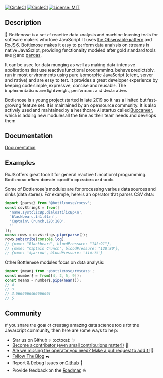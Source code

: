 [![CircleCI](https://circleci.com/gh/buccaneerai/bottlenose/tree/master.svg?style=shield)](https://circleci.com/gh/buccaneerai/bottlenose/tree/master)
[![CircleCI](https://circleci.com/gh/buccaneerai/bottlenose/tree/dev.svg?style=shield)](https://circleci.com/gh/buccaneerai/bottlenose/tree/dev)
[![License: MIT](https://img.shields.io/badge/License-MIT-green.svg)](https://opensource.org/licenses/MIT)

## Description
🐬 Bottlenose is a set of reactive data analysis and machine learning tools for software makers who love JavaScript. It uses [the Observable pattern](http://reactivex.io/documentation/observable.html) and [RxJS 6](https://rxjs.dev).  Bottlenose makes it easy to perform data analysis on streams in native JavaScript, providing functionality modeled after gold standard tools like [R](https://www.r-project.org) and [pandas](https://pandas.pydata.org).

It can be used for data munging as well as making data-intensive applications that use reactive functional programming, behave predictably, run in most environments using pure isomorphic JavaScript (client, server and native) and are easy to test. It provides a great developer experience by keeping code simple, expressive, concise and reusable. The implementations are lightweight, performant and declarative.

Bottlenose is a young project started in late 2019 so it has a limited but fast-growing feature set.  It is maintained by an opensource community. It is also actively used and maintained by a healthcare AI startup called [Buccaneer](https://www.buccaneer.ai), which is adding new modules all the time as their team needs and develops them.

## Documentation
[Documentation](https://buccaneerai.gitbook.io/bottlenose)

## Examples
RxJS offers great toolkit for general reactive funcational programming.  Bottlenose offers domain-specific operators and tools.  

Some of Bottlenose's modules are for processing various data sources and sinks (data stores).  For example, here is an operator that parses CSV data:
```javascript
import {parse} from '@bottlenose/rxcsv';
const csvString$ = from([
  'name,systolicBp,dialostilicBp\n', 
  'Blackbeard,141:91\n', 
  'Captain\ Crunch,120:180', 
  '' 
]);
const row$ = csvString$.pipe(parse());
row$.subscribe(console.log);
// {name: "Blackbeard", bloodPressure: "140:91"},
// {name: "Captain Crunch", bloodPressure: "120:80"},
// {name: "Sparrow", bloodPressure: "110:70"}
```

Other Bottlenose modules focus on data analysis:
```javascript
import {mean} from '@bottlenose/rxstats';
const number$ = from([4, 2, 5, 9]);
const mean$ = number$.pipe(mean());
// 4
// 3
// 3.6666666666666665
// 5
```

## Community
If you share the goal of creating amazing data science tools for the Javascript community, then here are some ways to help:
- Star us on <a href='https://github.com/buccaneerai/bottlenose'>Github</a> ✨ :octocat: ✨
- [Become a contributor (even small contributions matter!)](https://github.com/buccaneerai/bottlenose/blob/master/CONTRIBUTING.md) 👑
- [Are we missing the operator you need? Make a pull request to add it!](https://github.com/buccaneerai/bottlenose/blob/master/docs/contributing/crating_operators.md) 🤦 
- [Follow The Blog](https://medium.com/@bfla) ✒️
- Report & Debug Issues on <a href='https://github.com/buccaneerai/bottlenose'>Github</a> 🌊
- Provide feedback on the [Roadmap](https://github.com/buccaneerai/bottlenose/projects/1) ⛵
<!--- Slack channel would be very nice to have --->
<!--- - [Add your organization's logo to the list of users]() --->
<!--- - [Join Community Discussions]() 🐬 --->
